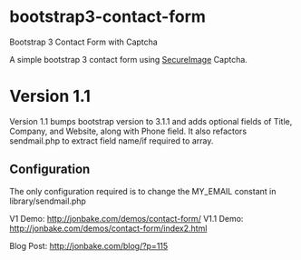 bootstrap3-contact-form
=======================

Bootstrap 3 Contact Form with Captcha

A simple bootstrap 3 contact form using [SecureImage](https://github.com/dapphp/securimage) Captcha.

Version 1.1
===========
Version 1.1 bumps bootstrap version to 3.1.1 and adds optional fields of Title, Company, and Website, along with Phone field.
It also refactors sendmail.php to extract field name/if required to array.

## Configuration
The only configuration required is to change the MY_EMAIL constant in library/sendmail.php

V1 Demo: http://jonbake.com/demos/contact-form/
V1.1 Demo: http://jonbake.com/demos/contact-form/index2.html

Blog Post: http://jonbake.com/blog/?p=115
